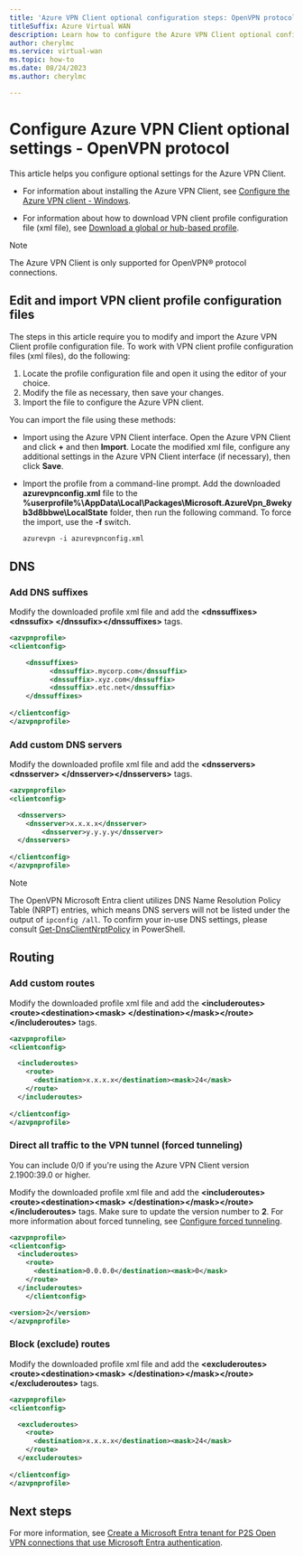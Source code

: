 ```yaml
---
title: 'Azure VPN Client optional configuration steps: OpenVPN protocol'
titleSuffix: Azure Virtual WAN
description: Learn how to configure the Azure VPN Client optional configuration parameters for P2S OpenVPN connections.
author: cherylmc
ms.service: virtual-wan
ms.topic: how-to
ms.date: 08/24/2023
ms.author: cherylmc

---
```

# Configure Azure VPN Client optional settings - OpenVPN protocol

This article helps you configure optional settings for the Azure VPN Client.

* For information about installing the Azure VPN Client, see [Configure the Azure VPN client - Windows](openvpn-azure-ad-client.md).

* For information about how to download VPN client profile configuration file (xml file), see [Download a global or hub-based profile](global-hub-profile.md).

> [!NOTE]
> The Azure VPN Client is only supported for OpenVPN® protocol connections.
>

## <a name="xml"></a>Edit and import VPN client profile configuration files

The steps in this article require you to modify and import the Azure VPN Client profile configuration file. To work with VPN client profile configuration files (xml files), do the following:

1. Locate the profile configuration file and open it using the editor of your choice.
1. Modify the file as necessary, then save your changes.
1. Import the file to configure the Azure VPN client.

You can import the file using these methods:

* Import using the Azure VPN Client interface. Open the Azure VPN Client and click **+** and then **Import**. Locate the modified xml file, configure any additional settings in the Azure VPN Client interface (if necessary), then click **Save**.

* Import the profile from a command-line prompt. Add the downloaded **azurevpnconfig.xml** file to the **%userprofile%\AppData\Local\Packages\Microsoft.AzureVpn_8wekyb3d8bbwe\LocalState** folder, then run the following command. To force the import, use the **-f** switch.

   ```xml
   azurevpn -i azurevpnconfig.xml 
   ```

## DNS

### <a name="add-suffix"></a>Add DNS suffixes

Modify the downloaded profile xml file and add the **\<dnssuffixes>\<dnssufix> \</dnssufix>\</dnssuffixes>** tags.

```xml
<azvpnprofile>
<clientconfig>

    <dnssuffixes>
          <dnssuffix>.mycorp.com</dnssuffix>
          <dnssuffix>.xyz.com</dnssuffix>
          <dnssuffix>.etc.net</dnssuffix>
    </dnssuffixes>
    
</clientconfig>
</azvpnprofile>
```

### <a name="custom-dns"></a>Add custom DNS servers

Modify the downloaded profile xml file and add the **\<dnsservers>\<dnsserver> \</dnsserver>\</dnsservers>** tags.

```xml
<azvpnprofile>
<clientconfig>

  <dnsservers>
    <dnsserver>x.x.x.x</dnsserver>
        <dnsserver>y.y.y.y</dnsserver>
  </dnsservers>
    
</clientconfig>
</azvpnprofile>
```

> [!NOTE]
> The OpenVPN Microsoft Entra client utilizes DNS Name Resolution Policy Table (NRPT) entries, which means DNS servers will not be listed under the output of `ipconfig /all`. To confirm your in-use DNS settings, please consult [Get-DnsClientNrptPolicy](/powershell/module/dnsclient/get-dnsclientnrptpolicy) in PowerShell.
>

## Routing

### <a name="custom-routes"></a>Add custom routes

Modify the downloaded profile xml file and add the **\<includeroutes>\<route>\<destination>\<mask> \</destination>\</mask>\</route>\</includeroutes>** tags.

```xml
<azvpnprofile>
<clientconfig>

  <includeroutes>
    <route>
      <destination>x.x.x.x</destination><mask>24</mask>
    </route>
  </includeroutes>
    
</clientconfig>
</azvpnprofile>
```

### <a name="forced-tunneling"></a>Direct all traffic to the VPN tunnel (forced tunneling)

You can include 0/0 if you're using the Azure VPN Client version 2.1900:39.0 or higher.

Modify the downloaded profile xml file and add the **\<includeroutes>\<route>\<destination>\<mask> \</destination>\</mask>\</route>\</includeroutes>** tags. Make sure to update the version number to **2**. For more information about forced tunneling, see [Configure forced tunneling](how-to-forced-tunnel.md).

```xml
<azvpnprofile>
<clientconfig>
  <includeroutes>
    <route>
      <destination>0.0.0.0</destination><mask>0</mask>
    </route>
  </includeroutes>
    </clientconfig>

<version>2</version>
</azvpnprofile>
```

### <a name="exclude-routes"></a>Block (exclude) routes

Modify the downloaded profile xml file and add the **\<excluderoutes>\<route>\<destination>\<mask> \</destination>\</mask>\</route>\</excluderoutes>** tags.

```xml
<azvpnprofile>
<clientconfig>

  <excluderoutes>
    <route>
      <destination>x.x.x.x</destination><mask>24</mask>
    </route>
  </excluderoutes>
    
</clientconfig>
</azvpnprofile>
```

## Next steps

For more information, see [Create a Microsoft Entra tenant for P2S Open VPN connections that use Microsoft Entra authentication](openvpn-azure-ad-tenant.md).
